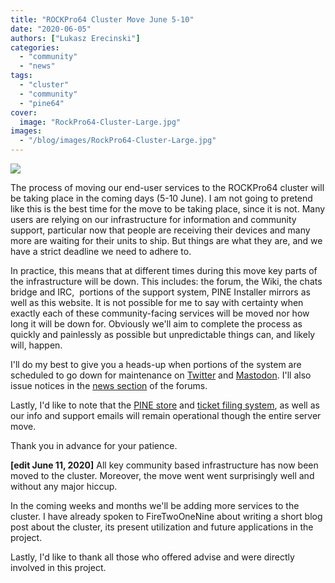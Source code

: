 ```yaml
---
title: "ROCKPro64 Cluster Move June 5-10"
date: "2020-06-05"
authors: ["Lukasz Erecinski"]
categories:
  - "community"
  - "news"
tags: 
  - "cluster"
  - "community"
  - "pine64"
cover: 
  image: "RockPro64-Cluster-Large.jpg"
images:
  - "/blog/images/RockPro64-Cluster-Large.jpg"
---
```


![](/blog/images/RockPro64-Cluster-Large.jpg)

The process of moving our end-user services to the ROCKPro64 cluster will be taking place in the coming days (5-10 June). I am not going to pretend like this is the best time for the move to be taking place, since it is not. Many users are relying on our infrastructure for information and community support, particular now that people are receiving their devices and many more are waiting for their units to ship. But things are what they are, and we have a strict deadline we need to adhere to.

In practice, this means that at different times during this move key parts of the infrastructure will be down. This includes: the forum, the Wiki, the chats bridge and IRC,  portions of the support system, PINE Installer mirrors as well as this website. It is not possible for me to say with certainty when exactly each of these community-facing services will be moved nor how long it will be down for. Obviously we'll aim to complete the process as quickly and painlessly as possible but unpredictable things can, and likely will, happen.

I'll do my best to give you a heads-up when portions of the system are scheduled to go down for maintenance on [Twitter](https://twitter.com/thepine64) and [Mastodon](https://fosstodon.org/@PINE64). I'll also issue notices in the [news section](https://forum.pine64.org/forumdisplay.php?fid=2) of the forums.

Lastly, I'd like to note that the [PINE store](https://pine64.com/) and [ticket filing system](https://support.pine64.org), as well as our info and support emails will remain operational though the entire server move.

Thank you in advance for your patience.

**\[edit June 11, 2020\]** All key community based infrastructure has now been moved to the cluster. Moreover, the move went went surprisingly well and without any major hiccup.

In the coming weeks and months we'll be adding more services to the cluster. I have already spoken to FireTwoOneNine about writing a short blog post about the cluster, its present utilization and future applications in the project.

Lastly, I'd like to thank all those who offered advise and were directly involved in this project.
